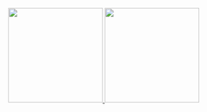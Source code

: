 


<!-- <p>&nbsp;<img align="" height="137px" src="https://github-readme-stats.vercel.app/api?username=bradleyboyuyang&hide_title=true&hide_border=true&show_icons=true&include_all_commits=true&line_height=21&bg_color=0,EC6C6C,FFD479,FFFC79,73FA79&theme=graywhite"  /><img align="" height="137px" src="https://github-readme-stats.vercel.app/api/top-langs/?username=bradleyboyuyang&hide_title=true&hide_border=true&layout=compact&bg_color=0,73FA79,73FDFF,D783FF&theme=graywhite&locale=cn" /></p> -->


<p align="left">
<a href="https://github.com/bradleyboyuyang">
  <img height="192px" src="https://github-readme-stats-sigma-five.vercel.app/api?username=bradleyboyuyang&show_icons=true&theme=vision-friendly-dark&include_all_commits=true&count_private=true"/>
  <img height="192px" src="https://github-readme-stats-eight-theta.vercel.app/api/top-langs/?username=bradleyboyuyang&layout=compact&langs_count=8&theme=vision-friendly-dark"/>
</a>
 
  
</p>
</p>

<!-- [![Bradley's GitHub Activity Graph](https://activity-graph.herokuapp.com/graph?username=bradleyboyuyang&theme=xcode)](https://github.com/bradleyboyuyang) -->


<!-- <img height="265px" width="900px" src="https://github-profile-summary-cards.vercel.app/api/cards/profile-details?username=bradleyboyuyang&theme=gruvbox"/> -->

<!-- <p align="left">
	<a href="./profile-3d-contrib/profile-night-green.svg">
		<img width="900em" src="./profile-3d-contrib/profile-night-view.svg">
	</a>
</p> -->


<!-- <p align="left">
	<img width="500em" src="./github-metrics.svg" />
</p> -->
